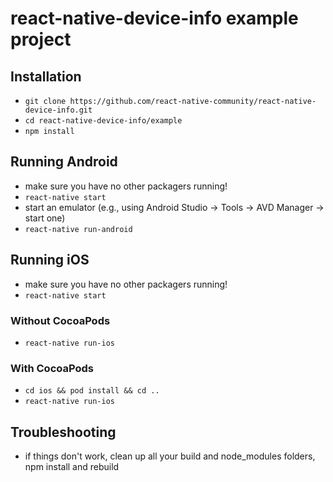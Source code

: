 # react-native-device-info example project

## Installation

* `git clone https://github.com/react-native-community/react-native-device-info.git`
* `cd react-native-device-info/example`
* `npm install`


## Running Android

* make sure you have no other packagers running!
* `react-native start`
* start an emulator (e.g., using Android Studio -> Tools -> AVD Manager -> start one)
* `react-native run-android`

## Running iOS

* make sure you have no other packagers running!
* `react-native start`

### Without CocoaPods

* `react-native run-ios`

### With CocoaPods

* `cd ios && pod install && cd ..`
* `react-native run-ios`

## Troubleshooting

* if things don't work, clean up all your build and node_modules folders, npm install and rebuild
